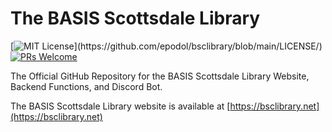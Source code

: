 # The BASIS Scottsdale Library

[![MIT License](https://img.shields.io/apm/l/atomic-design-ui.svg?)](https://github.com/epodol/bsclibrary/blob/main/LICENSE/) [![PRs Welcome](https://img.shields.io/badge/PRs-welcome-brightgreen.svg?style=flat-square)](http://makeapullrequest.com)

The Official GitHub Repository for the BASIS Scottsdale Library Website, Backend Functions, and Discord Bot.

The BASIS Scottsdale Library website is available at [https://bsclibrary.net](https://bsclibrary.net)
